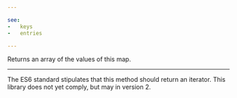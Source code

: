 ```yaml
---

see:
-   keys
-   entries

---
```


Returns an array of the values of this map.

---

The ES6 standard stipulates that this method should return an iterator.
This library does not yet comply, but may in version 2.

